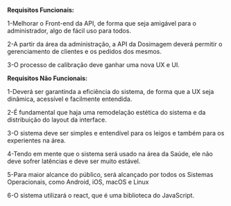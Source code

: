 

**Requisitos Funcionais:**

1-Melhorar o Front-end da API, de forma que seja amigável para o administrador, algo de fácil uso para todos.

2-A partir da área da administração, a API da Dosimagem deverá permitir o gerenciamento de clientes e os pedidos dos mesmos.

3-O processo de calibração deve ganhar uma nova UX e UI.

**Requisitos Não Funcionais:**

1-Deverá ser garantinda a eficiência do sistema, de forma que a UX seja dinâmica, acessível e facilmente entendida.

2-É fundamental que haja uma remodelação estética do sistema e da distribuição do layout da interface.

3-O sistema deve ser simples e entendível para os leigos e também para os experientes na área.

4-Tendo em mente que o sistema será usado na área da Saúde, ele não deve sofrer latências e deve ser muito estável.

5-Para maior alcance do público, será alcançado por todos os Sistemas Operacionais, como Android, iOS, macOS e Linux

6-O sistema utilizará o react, que é uma biblioteca do JavaScript.


